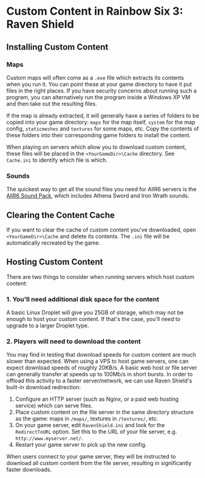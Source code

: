 # Custom Content in Rainbow Six 3: Raven Shield

## Installing Custom Content

### Maps

Custom maps will often come as a `.exe` file which extracts its contents when you run it. You can point these at your game directory to have it put files in the right places. If you have security concerns about running such a program, you can alternatively run the program inside a Windows XP VM and then take out the resulting files.

If the map is already extracted, it will generally have a series of folders to be copied into your game directory: `maps` for the map itself, `system` for the map config, `staticmeshes` and `textures` for some maps, etc. Copy the contents of these folders into their corresponding game folders to install the content.

When playing on servers which allow you to download custom content, these files will be placed in the `<YourGameDir>\Cache` directory. See `Cache.ini` to identify which file is which.

### Sounds

The quickest way to get all the sound files you need for AllR6 servers is the [AllR6 Sound Pack](http://allr6.com/discuss/viewtopic.php?id=68&i=1), which includes Athena Sword and Iron Wrath sounds.

## Clearing the Content Cache

If you want to clear the cache of custom content you've downloaded, open `<YourGameDir>\Cache` and delete its contents. The `.ini` file will be automatically recreated by the game.

## Hosting Custom Content

There are two things to consider when running servers which host custom content:

### 1. You'll need additional disk space for the content

A basic Linux Droplet will give you 25GB of storage, which may not be enough to host your custom content. If that's the case, you'll need to upgrade to a larger Droplet type.

### 2. Players will need to download the content

You may find in testing that download speeds for custom content are much slower than expected. When using a VPS to host game servers, one can expect download speeds of roughly 20KB/s. A basic web host or file server can generally transfer at speeds up to 100Mb/s in short bursts. In order to offload this activity to a faster server/network, we can use Raven Shield's built-in download redirection:

1. Configure an HTTP server (such as Nginx, or a paid web hosting service) which can serve files.
1. Place custom content on the file server in the same directory structure as the game: maps in `/maps/`, textures in `/textures/`, etc.
1. On your game server, edit `RavenShield.ini` and look for the `RedirectToURL` option. Set this to the URL of your file server, e.g. `http://www.myserver.net/`.
1. Restart your game server to pick up the new config.

When users connect to your game server, they will be instructed to download all custom content from the file server, resulting in significantly faster downloads.
